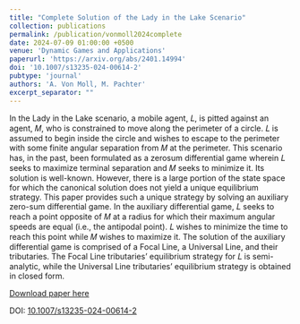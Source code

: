 ```yaml
---
title: "Complete Solution of the Lady in the Lake Scenario"
collection: publications
permalink: /publication/vonmoll2024complete
date: 2024-07-09 01:00:00 +0500
venue: 'Dynamic Games and Applications'
paperurl: 'https://arxiv.org/abs/2401.14994'
doi: '10.1007/s13235-024-00614-2'
pubtype: 'journal'
authors: 'A. Von Moll, M. Pachter'
excerpt_separator: ""
---
```

In the Lady in the Lake scenario, a mobile agent, 𝐿, is pitted against an agent, 𝑀, who is constrained to move along the perimeter of a circle. 𝐿 is assumed to begin inside the circle and wishes to escape to the perimeter with some finite angular separation from 𝑀 at the perimeter. This scenario has, in the past, been formulated as a zerosum differential game wherein 𝐿 seeks to maximize terminal separation and 𝑀 seeks to minimize it. Its solution is well-known. However, there is a large portion of the state space for which the canonical solution does not yield a unique equilibrium strategy. This paper provides such a unique strategy by solving an auxiliary zero-sum differential game. In the auxiliary differential game, 𝐿 seeks to reach a point opposite of 𝑀 at a radius for which their maximum angular speeds are equal (i.e., the antipodal point). 𝐿 wishes to minimize the time to reach this point while 𝑀 wishes to maximize it. The solution of the auxiliary differential game is comprised of a Focal Line, a Universal Line, and their tributaries. The Focal Line tributaries’ equilibrium strategy for 𝐿 is semi-analytic, while the Universal Line tributaries’ equilibrium strategy is obtained in closed form.

[Download paper here](https://arxiv.org/abs/2401.14994)

DOI: [10.1007/s13235-024-00614-2](https://doi.org/10.1007/s13235-024-00614-2)